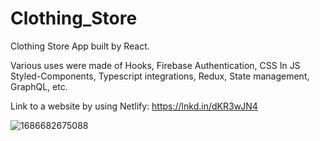 # Clothing_Store

Clothing Store App built by React.

Various uses were made of Hooks, Firebase Authentication, CSS In JS Styled-Components, Typescript integrations, Redux, State management, GraphQL, etc.

Link to a website by using Netlify:
https://lnkd.in/dKR3wJN4

![1686682675088](https://github.com/uriya66/Clothing_Store/assets/35742868/0f31711a-c155-407f-9b38-6dece0d01f6e)
